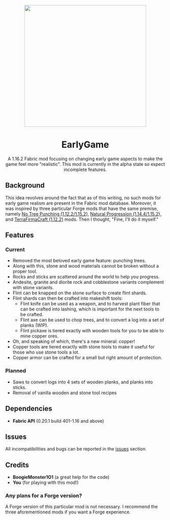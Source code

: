 <p align="center">
  <img width="384" height="384" src="https://cdn.discordapp.com/attachments/669587583034064919/753223254474227762/icon.png">
</p>

<h1 align="center">EarlyGame</h1>
<p align="center">A 1.16.2 Fabric mod focusing on changing early game aspects to make the game feel more "realistic". This mod is currently in the alpha state so expect incomplete features.</p>

## Background
This idea revolves around the fact that as of this writing, no such mods for early game realism are present in the Fabric mod database. Moreover, it was inspired by three particular Forge mods that have the same premise, namely [No Tree Punching (1.12.2/1.15.2)](https://www.curseforge.com/minecraft/mc-mods/no-tree-punching), [Natural Progression (1.14.4/1.15.2)](https://www.curseforge.com/minecraft/mc-mods/natural-progressions), and [TerraFirmaCraft (1.12.2)](https://www.curseforge.com/minecraft/mc-mods/tfcraft) mods. Then I thought, "Fine, I'll do it myself."

## Features
### Current
- Removed the most beloved early game feature: punching trees.
- Along with this, stone and wood materials cannot be broken without a proper tool.
- Rocks and sticks are scattered around the world to help you progress.
- Andesite, granite and diorite rock and cobblestone variants complement with stone variants.
- Flint can be knapped on the stone surface to create flint shards.
- Flint shards can then be crafted into makeshift tools:
    - Flint knife can be used as a weapon, and to harvest plant fiber that can be crafted into lashing, which is important for the next tools to be crafted.
    - Flint axe can be used to chop trees, and to convert a log into a set of planks (WIP).
    - Flint pickaxe is tiered exactly with wooden tools for you to be able to mine copper ores.
- Oh, and speaking of which, there's a new mineral: copper!
- Copper tools are tiered exactly with stone tools to make it useful for those who use stone tools a lot.
- Copper armor can be crafted for a small but right amount of protection.
### Planned
- Saws to convert logs into 4 sets of wooden planks, and planks into sticks.
- Removal of vanilla wooden and stone tool recipes

## Dependencies
- **Fabric API** (0.20.1 build 401-1.16 and above)

## Issues
All incompatibilities and bugs can be reported in the [issues](https://github.com/JayCeeCreates/earlygame/issues) section.

## Credits
- **BoogieMonster1O1** (a great help for the code)
- **You** (for playing with this mod!)

### Any plans for a Forge version?
A Forge version of this particular mod is not necessary. I recommend the three aforementioned mods if you want a Forge experience.
